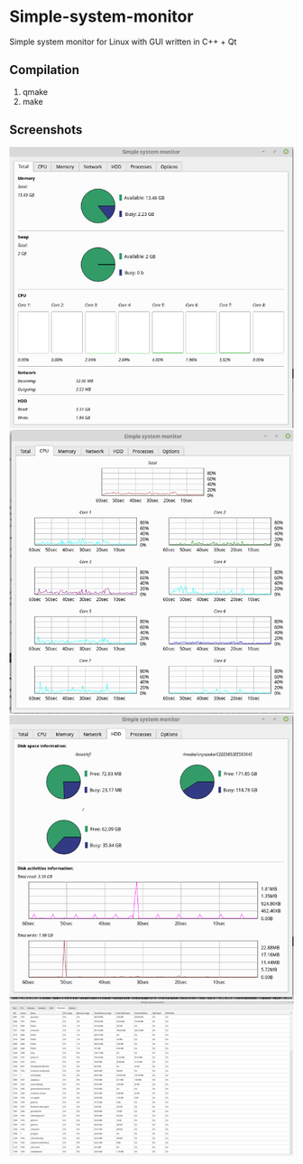 # Simple-system-monitor
Simple system monitor for Linux with GUI written in C++ + Qt
<h2>Compilation</h2>
<ol>
	<li>qmake</li>
	<li>make</li>
</ol>
<h2>Screenshots</h2>
<img src=images/screen1.png />
<img src=images/cpu.png />
<img src=images/screen2.png />
<img src=images/screen3.png />
